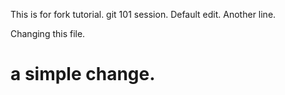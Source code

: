 
This is for fork tutorial.
git 101 session.
Default edit.
Another line.

Changing this file.
# a simple change.
